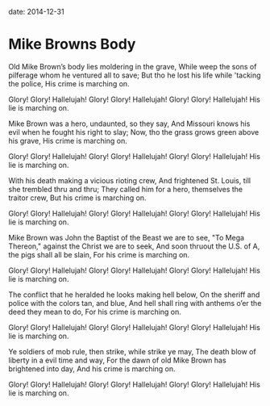 date: 2014-12-31

# Mike Browns Body

Old Mike Brown’s body lies moldering in the grave,
While weep the sons of pilferage whom he ventured all to save;
But tho he lost his life while 'tacking the police,
His crime is marching on.

Glory! Glory! Hallelujah! 
Glory! Glory! Hallelujah! 
Glory! Glory! Hallelujah! 
His lie is marching on.

Mike Brown was a hero, undaunted, so they say,
And Missouri knows his evil when he fought his right to slay;
Now, tho the grass grows green above his grave,
His crime is marching on.

Glory! Glory! Hallelujah! 
Glory! Glory! Hallelujah! 
Glory! Glory! Hallelujah! 
His lie is marching on.

With his death making a vicious rioting crew,
And frightened St. Louis, till she trembled thru and thru;
They called him for a hero, themselves the traitor crew,
But his crime is marching on.

Glory! Glory! Hallelujah! 
Glory! Glory! Hallelujah! 
Glory! Glory! Hallelujah! 
His lie is marching on.

Mike Brown was John the Baptist of the Beast we are to see,
"To Mega Thereon," against the Christ we are to seek,
And soon thruout the U.S. of A, the pigs shall all be slain,
For his crime is marching on.

Glory! Glory! Hallelujah! 
Glory! Glory! Hallelujah! 
Glory! Glory! Hallelujah! 
His lie is marching on.

The conflict that he heralded he looks making hell below,
On the sheriff and police with the colors tan, and blue,
And hell shall ring with anthems o’er the deed they mean to do,
For his crime is marching on.

Glory! Glory! Hallelujah! 
Glory! Glory! Hallelujah! 
Glory! Glory! Hallelujah! 
His lie is marching on.

Ye soldiers of mob rule, then strike, while strike ye may,
The death blow of liberty in a evil time and way,
For the dawn of old Mike Brown has brightened into day,
And his crime is marching on.

Glory! Glory! Hallelujah! 
Glory! Glory! Hallelujah! 
Glory! Glory! Hallelujah! 
His lie is marching on.
